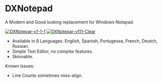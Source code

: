 # DXNotepad
A Modern and Good looking replacement for Windows Notepad.

<a href="https://ibb.co/YpGCXXT"><img src="https://i.ibb.co/MMLvff5/DXNotepar-v1-1-1.png" alt="DXNotepar-v1-1-1" border="0"></a>
<a href="https://ibb.co/smFnqFm"><img src="https://i.ibb.co/Pm5Kg5m/DXNotepar-v111-Clear.png" alt="DXNotepar-v111-Clear" border="0"></a><br />

* Available in 6 Languages: English, Spanish, Portugesse, French, Deutch, Russian.
* Simple Text Editor, no complex features.
* Skinnable.

Known Issues:
* Line Counts sometimes miss-align.
